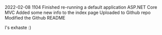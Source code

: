 2022-02-08
1104
Finished re-running a default application
ASP.NET Core MVC
Added some new info to the index page
Uploaded to Github repo
Modified the Github README

I's exhaste :)
